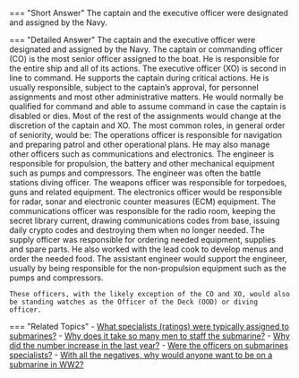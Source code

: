 
=== "Short Answer"
    The captain and the executive officer were designated and assigned by the Navy.

=== "Detailed Answer"
    The captain and the executive officer were designated and assigned by the Navy.
    The captain or commanding officer (CO) is the most senior officer assigned to the boat.  He is responsible for the entire ship and all of its actions.
    The executive officer (XO) is second in line to command.  He supports the captain during critical actions.  He is usually responsible, subject to the captain’s approval, for personnel assignments and most other administrative matters.  He would normally be qualified for command and able to assume command in case the captain is disabled or dies.
    Most of the rest of the assignments would change at the discretion of the captain and XO.  The most common roles, in general order of seniority, would be:
    The operations officer is responsible for navigation and preparing patrol and other operational plans.  He may also manage other officers such as communications and electronics.
    The engineer is responsible for propulsion, the battery and other mechanical equipment such as pumps and compressors.  The engineer was often the battle stations diving officer.
    The weapons officer was responsible for torpedoes, guns and related equipment.
    The electronics officer would be responsible for radar, sonar and electronic counter measures (ECM) equipment.
    The communications officer was responsible for the radio room, keeping the secret library current, drawing communications codes from base, issuing daily crypto codes and destroying them when no longer needed.
    The supply officer was responsible for ordering needed equipment, supplies and spare parts.  He also worked with the lead cook to develop menus and order the needed food.
    The assistant engineer would support the engineer, usually by being responsible for the non-propulsion equipment such as the pumps and compressors.

    These officers, with the likely exception of the CO and XO, would also be standing watches as the Officer of the Deck (OOD) or diving officer.

=== "Related Topics"
    - [What specialists (ratings) were typically assigned to submarines?](../FAQs/what-specialists-ratings-were-typically-assigned-to-submarines.md)
    - [Why does it take so many men to staff the submarine?](../FAQs/why-does-it-take-so-many-men-to-staff-the-submarine.md)
    - [Why did the number increase in the last year?](../FAQs/why-did-the-number-increase-in-the-last-year.md)
    - [Were the officers on submarines specialists?](../FAQs/were-the-officers-on-submarines-specialists.md)
    - [With all the negatives, why would anyone want to be on a submarine in WW2?](../FAQs/with-all-the-negatives-why-would-anyone-want-to-be-on-a-submarine-in-ww2.md)
